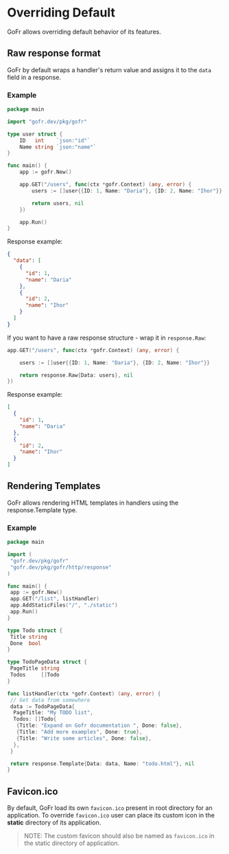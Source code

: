 # Overriding Default

GoFr allows overriding default behavior of its features.

## Raw response format

GoFr by default wraps a handler's return value and assigns it to the `data` field in a response.

### Example

```go
package main

import "gofr.dev/pkg/gofr"

type user struct {
	ID   int    `json:"id"`
	Name string `json:"name"`
}

func main() {
	app := gofr.New()

	app.GET("/users", func(ctx *gofr.Context) (any, error) {
		users := []user{{ID: 1, Name: "Daria"}, {ID: 2, Name: "Ihor"}}

		return users, nil
	})

	app.Run()
}
```

Response example:
```json
{
  "data": [
    {
      "id": 1,
      "name": "Daria"
    },
    {
      "id": 2,
      "name": "Ihor"
    }
  ]
}
```

If you want to have a raw response structure - wrap it in `response.Raw`:
```go
app.GET("/users", func(ctx *gofr.Context) (any, error) {

    users := []user{{ID: 1, Name: "Daria"}, {ID: 2, Name: "Ihor"}}

    return response.Raw{Data: users}, nil
})
```

Response example:
```json
[
  {
    "id": 1,
    "name": "Daria"
  },
  {
    "id": 2,
    "name": "Ihor"
  }
]
```

## Rendering Templates
GoFr allows rendering HTML templates in handlers using the response.Template type.

### Example
```go
package main

import (
 "gofr.dev/pkg/gofr"
 "gofr.dev/pkg/gofr/http/response"
)

func main() {
 app := gofr.New()
 app.GET("/list", listHandler)
 app.AddStaticFiles("/", "./static")
 app.Run()
}

type Todo struct {
 Title string
 Done  bool
}

type TodoPageData struct {
 PageTitle string
 Todos     []Todo
}

func listHandler(ctx *gofr.Context) (any, error) {
 // Get data from somewhere
 data := TodoPageData{
  PageTitle: "My TODO list",
  Todos: []Todo{
   {Title: "Expand on Gofr documentation ", Done: false},
   {Title: "Add more examples", Done: true},
   {Title: "Write some articles", Done: false},
  },
 }

 return response.Template{Data: data, Name: "todo.html"}, nil
}
```

## Favicon.ico

By default, GoFr load its own `favicon.ico` present in root directory for an application. To override `favicon.ico` user
can place its custom icon in the **static** directory of its application.

> NOTE: The custom favicon should also be named as `favicon.ico` in the static directory of application.
